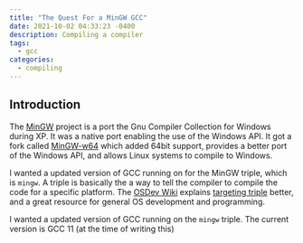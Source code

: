 ```yaml
---
title: "The Quest For a MinGW GCC"
date: 2021-10-02 04:33:23 -0400
description: Compiling a compiler
tags:
  - gcc
categories:
  - compiling
---
```


## Introduction

The [MinGW](https://osdn.net/projects/mingw/) project is a port the Gnu
Compiler Collection for Windows during XP. It was a native port enabling the
use of the Windows API. It got a fork called [MinGW-w64](https://mingw-w64.org)
which added 64bit support, provides a better port of the Windows API, and
allows Linux systems to compile to Windows.

I wanted a updated version of GCC running on for the MinGW triple, which is
`mingw`. A triple is basically the a way to tell the compiler to compile the
code for a specific platform. The [OSDev Wiki][1] explains [targeting triple][2]
better, and a great resource for general OS development and programming.

I wanted a updated version of GCC running on the `mingw` triple. The current
version is GCC 11 (at the time of writing this)

[1]: <https://wiki.osdev.org>
[2]: <https://wiki.osdev.org/Target_Triplet>
